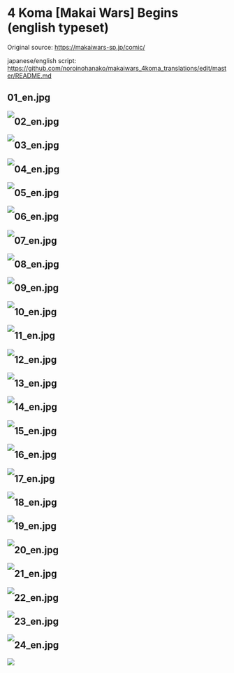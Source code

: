 # 4 Koma [Makai Wars] Begins (english typeset)
Original source: https://makaiwars-sp.jp/comic/

japanese/english script: https://github.com/noroinohanako/makaiwars_4koma_translations/edit/master/README.md

## 01_en.jpg

<img style="float: left;" src="https://raw.githubusercontent.com/noroinohanako/makaiwars_4koma_translations/master/translated/ep01_en.jpg">

## 02_en.jpg

<img style="float: left;" src="https://raw.githubusercontent.com/noroinohanako/makaiwars_4koma_translations/master/translated/ep02_en.jpg">

## 03_en.jpg

<img style="float: left;" src="https://raw.githubusercontent.com/noroinohanako/makaiwars_4koma_translations/master/translated/ep03_en.jpg">

## 04_en.jpg

<img style="float: left;" src="https://raw.githubusercontent.com/noroinohanako/makaiwars_4koma_translations/master/translated/ep04_en.jpg">

## 05_en.jpg

<img style="float: left;" src="https://raw.githubusercontent.com/noroinohanako/makaiwars_4koma_translations/master/translated/ep05_en.jpg">

## 06_en.jpg

<img style="float: left;" src="https://raw.githubusercontent.com/noroinohanako/makaiwars_4koma_translations/master/translated/ep06_en.jpg">

## 07_en.jpg

<img style="float: left;" src="https://raw.githubusercontent.com/noroinohanako/makaiwars_4koma_translations/master/translated/ep07_en.jpg">

## 08_en.jpg

<img style="float: left;" src="https://raw.githubusercontent.com/noroinohanako/makaiwars_4koma_translations/master/translated/ep08_en.jpg">

## 09_en.jpg

<img style="float: left;" src="https://raw.githubusercontent.com/noroinohanako/makaiwars_4koma_translations/master/translated/ep09_en.jpg">

## 10_en.jpg

<img style="float: left;" src="https://raw.githubusercontent.com/noroinohanako/makaiwars_4koma_translations/master/translated/ep10_en.jpg">

## 11_en.jpg

<img style="float: left;" src="https://raw.githubusercontent.com/noroinohanako/makaiwars_4koma_translations/master/translated/ep11_en.jpg">

## 12_en.jpg

<img style="float: left;" src="https://raw.githubusercontent.com/noroinohanako/makaiwars_4koma_translations/master/translated/ep12_en.jpg">

## 13_en.jpg

<img style="float: left;" src="https://raw.githubusercontent.com/noroinohanako/makaiwars_4koma_translations/master/translated/ep13_en.jpg">

## 14_en.jpg

<img style="float: left;" src="https://raw.githubusercontent.com/noroinohanako/makaiwars_4koma_translations/master/translated/ep14_en.jpg">

## 15_en.jpg

<img style="float: left;" src="https://raw.githubusercontent.com/noroinohanako/makaiwars_4koma_translations/master/translated/ep15_en.jpg">

## 16_en.jpg

<img style="float: left;" src="https://raw.githubusercontent.com/noroinohanako/makaiwars_4koma_translations/master/translated/ep16_en.jpg">

## 17_en.jpg

<img style="float: left;" src="https://raw.githubusercontent.com/noroinohanako/makaiwars_4koma_translations/master/translated/ep17_en.jpg">

## 18_en.jpg

<img style="float: left;" src="https://raw.githubusercontent.com/noroinohanako/makaiwars_4koma_translations/master/translated/ep18_en.jpg">

## 19_en.jpg

<img style="float: left;" src="https://raw.githubusercontent.com/noroinohanako/makaiwars_4koma_translations/master/translated/ep19_en.jpg">

## 20_en.jpg

<img style="float: left;" src="https://raw.githubusercontent.com/noroinohanako/makaiwars_4koma_translations/master/translated/ep20_en.jpg">

## 21_en.jpg

<img style="float: left;" src="https://raw.githubusercontent.com/noroinohanako/makaiwars_4koma_translations/master/translated/ep21_en.jpg">

## 22_en.jpg

<img style="float: left;" src="https://raw.githubusercontent.com/noroinohanako/makaiwars_4koma_translations/master/translated/ep22_en.jpg">

## 23_en.jpg

<img style="float: left;" src="https://raw.githubusercontent.com/noroinohanako/makaiwars_4koma_translations/master/translated/ep23_en.jpg">

## 24_en.jpg

<img style="float: left;" src="https://raw.githubusercontent.com/noroinohanako/makaiwars_4koma_translations/master/translated/ep24_en.jpg">



